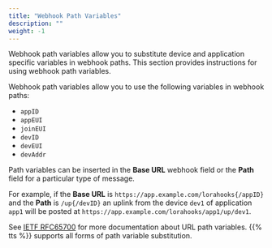 ```yaml
---
title: "Webhook Path Variables"
description: ""
weight: -1
---
```


Webhook path variables allow you to substitute device and application specific variables in webhook paths. This section provides instructions for using webhook path variables.

<!--more-->

Webhook path variables allow you to use the following variables in webhook paths:

- `appID`
- `appEUI`
- `joinEUI`
- `devID`
- `devEUI`
- `devAddr`

Path variables can be inserted in the **Base URL** webhook field or the **Path** field for a particular type of message.

For example, if the **Base URL** is `https://app.example.com/lorahooks{/appID}` and the **Path** is `/up{/devID}` an uplink from the device `dev1` of application `app1` will be posted at `https://app.example.com/lorahooks/app1/up/dev1`.

See [IETF RFC65700](https://tools.ietf.org/html/rfc6570) for more documentation about URL path variables. {{% tts %}} supports all forms of path variable substitution.
